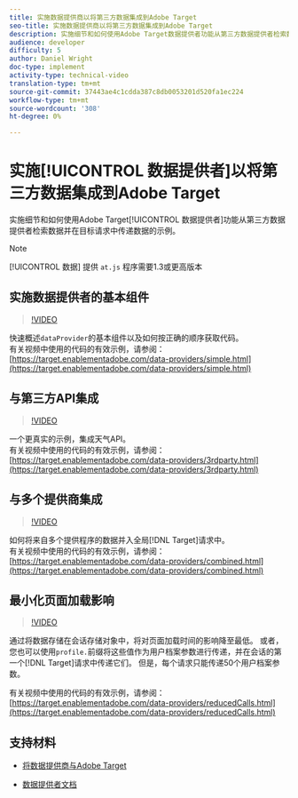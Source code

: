 ```yaml
---
title: 实施数据提供商以将第三方数据集成到Adobe Target
seo-title: 实施数据提供商以将第三方数据集成到Adobe Target
description: 实施细节和如何使用Adobe Target数据提供者功能从第三方数据提供者检索数据并在目标请求中传递数据的示例。
audience: developer
difficulty: 5
author: Daniel Wright
doc-type: implement
activity-type: technical-video
translation-type: tm+mt
source-git-commit: 37443ae4c1cdda387c8db0053201d520fa1ec224
workflow-type: tm+mt
source-wordcount: '308'
ht-degree: 0%

---
```



# 实施[!UICONTROL 数据提供者]以将第三方数据集成到Adobe Target

实施细节和如何使用Adobe Target[!UICONTROL 数据提供者]功能从第三方数据提供者检索数据并在目标请求中传递数据的示例。

>[!NOTE]
>
>[!UICONTROL 数据] 提供 `at.js` 程序需要1.3或更高版本

## 实施数据提供者的基本组件

>[!VIDEO](https://video.tv.adobe.com/v/22348/?quality=12)

快速概述`dataProvider`的基本组件以及如何按正确的顺序获取代码。\
有关视频中使用的代码的有效示例，请参阅：
[https://target.enablementadobe.com/data-providers/simple.html](https://target.enablementadobe.com/data-providers/simple.html)

## 与第三方API集成

>[!VIDEO](https://video.tv.adobe.com/v/22345/)

一个更真实的示例，集成天气API。\
有关视频中使用的代码的有效示例，请参阅：
[https://target.enablementadobe.com/data-providers/3rdparty.html](https://target.enablementadobe.com/data-providers/3rdparty.html)

## 与多个提供商集成

>[!VIDEO](https://video.tv.adobe.com/v/22346/)

如何将来自多个提供程序的数据并入全局[!DNL Target]请求中。\
有关视频中使用的代码的有效示例，请参阅：
[https://target.enablementadobe.com/data-providers/combined.html](https://target.enablementadobe.com/data-providers/combined.html)

## 最小化页面加载影响

>[!VIDEO](https://video.tv.adobe.com/v/22347/)

通过将数据存储在会话存储对象中，将对页面加载时间的影响降至最低。 或者，您也可以使用`profile.`前缀将这些值作为用户档案参数进行传递，并在会话的第一个[!DNL Target]请求中传递它们。 但是，每个请求只能传递50个用户档案参数。

有关视频中使用的代码的有效示例，请参阅：[https://target.enablementadobe.com/data-providers/reducedCalls.html](https://target.enablementadobe.com/data-providers/reducedCalls.html)

## 支持材料

* [将数据提供商与Adobe Target](use-data-providers-to-integrate-third-party-data.md)

* [数据提供者文档](https://docs.adobe.com/content/help/en/target/using/implement-target/client-side/functions-overview/targetgobalsettings.html#data-providers)